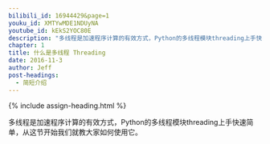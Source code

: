 ```yaml
---
bilibili_id: 16944429&page=1
youku_id: XMTYwMDE1NDUyNA
youtube_id: kEkS2YOC80E
description: "多线程是加速程序计算的有效方式，Python的多线程模块threading上手快速简单，从这节开始我们就教大家如何使用它。"
chapter: 1
title: 什么是多线程 Threading
date: 2016-11-3
author: Jeff
post-headings:
  - 简短介绍
---
```



{% include assign-heading.html %}

多线程是加速程序计算的有效方式，Python的多线程模块threading上手快速简单，从这节开始我们就教大家如何使用它。
